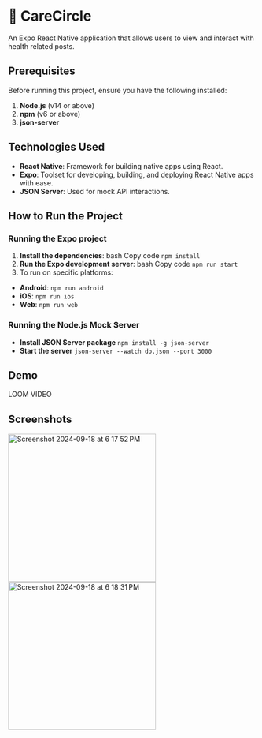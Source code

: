 # 💌 CareCircle
An Expo React Native application that allows users to view and interact with health related posts.

## Prerequisites

Before running this project, ensure you have the following installed:
1. **Node.js** (v14 or above)
2. **npm** (v6 or above)
3. **json-server**

## Technologies Used

* **React Native**: Framework for building native apps using React. 
* **Expo**: Toolset for developing, building, and deploying React Native apps with ease. 
* **JSON Server**: Used for mock API interactions. 

## How to Run the Project

### Running the Expo project

1. **Install the dependencies**: bash Copy code `npm install`
2. **Run the Expo development server**: bash Copy code `npm run start` 
3. To run on specific platforms: 
* **Android**: `npm run android` 
* **iOS**: `npm run ios` 
* **Web**: `npm run web`

### Running the Node.js Mock Server

* **Install JSON Server package** `npm install -g json-server`
* **Start the server** `json-server --watch db.json --port 3000`

## Demo

LOOM VIDEO

## Screenshots

<img width="300" alt="Screenshot 2024-09-18 at 6 17 52 PM" src="https://github.com/user-attachments/assets/e5a7803e-df2d-431d-ade8-f67a726c3a88">
<img width="300" alt="Screenshot 2024-09-18 at 6 18 31 PM" src="https://github.com/user-attachments/assets/68efbf70-4a06-4629-8108-3b59cb1bf6ce">
